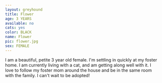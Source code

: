 ```yaml
---
layout: greyhound
title: Flower
age: 3 YEARS
available: no
cats: yes
color: BLACK
name: Flower
pic: flower.jpg
sex: FEMALE
---
```


I am a beautiful, petite 3 year old female. I'm settling in quickly at my foster home. I am currently living with a cat, and am getting along well with it. I love to follow my foster mom around the house and be in the same room with the family. I can't wait to be adopted! 

